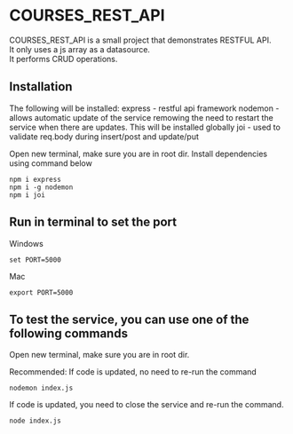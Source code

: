 # COURSES_REST_API

COURSES_REST_API is a small project that demonstrates RESTFUL API.\
It only uses a js array as a datasource.\
It performs CRUD operations.

## Installation

The following will be installed:
express - restful api framework
nodemon - allows automatic update of the service remowing the need to restart the service when there are updates. This will be installed globally
joi - used to validate req.body during insert/post and update/put

Open new terminal, make sure you are in root dir.
Install dependencies using command below

```console
npm i express
npm i -g nodemon
npm i joi
```

## Run in terminal to set the port

Windows

```console
set PORT=5000
```

Mac

```console
export PORT=5000
```

## To test the service, you can use one of the following commands

Open new terminal, make sure you are in root dir.

Recommended: If code is updated, no need to re-run the command

```console
nodemon index.js
```

If code is updated, you need to close the service and re-run the command.

```console
node index.js
```

